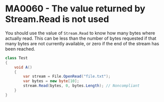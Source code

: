 # MA0060 - The value returned by Stream.Read is not used

You should use the value of `Stream.Read` to know how many bytes where actually read. This can be less than the number of bytes requested if that many bytes are not currently available, or zero if the end of the stream has been reached.

````csharp
class Test
{
    void A()
    {
        var stream = File.OpenRead("file.txt");
        var bytes = new byte[10];
        stream.Read(bytes, 0, bytes.Length); // Noncompliant
    }
}
````
